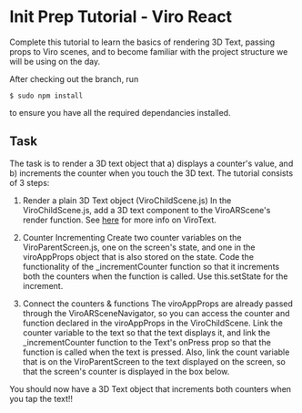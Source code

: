 # Init Prep Tutorial - Viro React
Complete this tutorial to learn the basics of rendering 3D Text, passing props to Viro scenes, and to become familiar with the project structure we will be using on the day. 

After checking out the branch, run 
```shell
$ sudo npm install
```
to ensure you have all the required dependancies installed. 

## Task
The task is to render a 3D text object that a) displays a counter's value, and b) increments the counter when you touch the 3D text. 
The tutorial consists of 3 steps: 

1) Render a plain 3D Text object (ViroChildScene.js)
In the ViroChildScene.js, add a 3D text component to the ViroARScene's render function. See [here](https://docs.viromedia.com/docs/virotext2) for more info on ViroText.

2) Counter Incrementing
Create two counter variables on the ViroParentScreen.js, one on the screen's state, and one in the viroAppProps object that is also stored on the state. Code the functionality of the _incrementCounter function so that it increments both the counters when the function is called. Use this.setState for the increment. 

3) Connect the counters & functions
The viroAppProps are already passed through the ViroARSceneNavigator, so you can access the counter and function declared in the viroAppProps in the ViroChildScene. Link the counter variable to the text so that the text displays it, and link the _incrementCounter function to the Text's onPress prop so that the function is called when the text is pressed. 
Also, link the count variable that is on the ViroParentScreen to the text displayed on the screen, so that the screen's counter is displayed in the box below. 

You should now have a 3D Text object that increments both counters when you tap the text!!


